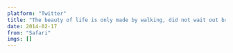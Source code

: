 ```yaml
---
platform: "Twitter"
title: "The beauty of life is only made by walking, did not wait out brilliant."
date: 2014-02-17
from: "Safari"
imgs: []
---
```

